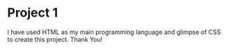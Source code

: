 # Project 1

I have used HTML as my main programming language and glimpse of CSS to create this project.
Thank You!
